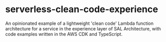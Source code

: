 # serverless-clean-code-experience
An opinionated example of a lightweight 'clean code' Lambda function architecture for a service in the experience layer of SAL Architecture, with code examples written in the AWS CDK and TypeScript.

